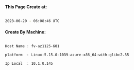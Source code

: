 
   
#### This Page Create at:

```bash

2023-06-20 - 06:08:46 UTC

```

#### Create By Machine:

```bash

Host Name : fv-az1125-601

platform  : Linux-5.15.0-1039-azure-x86_64-with-glibc2.35

Ip Local  : 10.1.0.145

```

